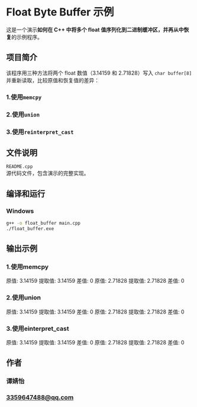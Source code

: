 # Float Byte Buffer 示例  
这是一个演示**如何在 C++ 中将多个 float 值序列化到二进制缓冲区，并再从中恢复**的示例程序。  
## 项目简介  
该程序用三种方法将两个 float 数值（3.14159 和 2.71828）写入 `char buffer[8]` 并重新读取，比较原值和恢复值的差异：  
### 1.使用`memcpy`  
### 2.使用`union`  
### 3.使用`reinterpret_cast`  
## 文件说明  
`README.cpp`  
  源代码文件，包含演示的完整实现。  
## 编译和运行  
### Windows 
```bash  
g++ -o float_buffer main.cpp  
./float_buffer.exe  
```  
## 输出示例  
### 1.使用memcpy  
原值: 3.14159 提取值: 3.14159 差值: 0
原值: 2.71828 提取值: 2.71828 差值: 0  
### 2.使用union  
原值: 3.14159 提取值: 3.14159 差值: 0
原值: 2.71828 提取值: 2.71828 差值: 0  
### 3.使用einterpret_cast  
原值: 3.14159 提取值: 3.14159 差值: 0
原值: 2.71828 提取值: 2.71828 差值: 0  
## 作者  
### 谭婧怡  
### 3359647488@qq.com  
